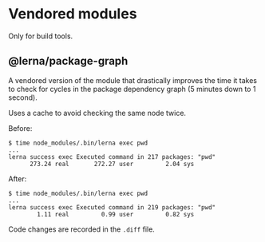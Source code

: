 # Vendored modules

Only for build tools.

## @lerna/package-graph

A vendored version of the module that drastically improves the time it takes to
check for cycles in the package dependency graph (5 minutes down to 1 second).

Uses a cache to avoid checking the same node twice.

Before:

```
$ time node_modules/.bin/lerna exec pwd
...
lerna success exec Executed command in 217 packages: "pwd"
      273.24 real       272.27 user         2.04 sys
```

After:

```
$ time node_modules/.bin/lerna exec pwd
...
lerna success exec Executed command in 219 packages: "pwd"
        1.11 real         0.99 user         0.82 sys
```

Code changes are recorded in the `.diff` file.
